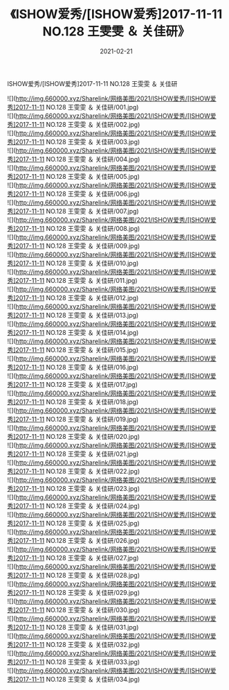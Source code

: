 ﻿---
layout: post
title:  《ISHOW爱秀/[ISHOW爱秀]2017-11-11 NO.128 王雯雯 ＆ 关佳研》
date:   2021-02-21
img: http://img.660000.xyz/Sharelink/网络美图/2021/ISHOW爱秀/[ISHOW爱秀]2017-11-11 NO.128 王雯雯 ＆ 关佳研/000.jpg
categories: [美女, 清纯, 唯美]
---

ISHOW爱秀/[ISHOW爱秀]2017-11-11 NO.128 王雯雯 ＆ 关佳研

 ![](http://img.660000.xyz/Sharelink/网络美图/2021/ISHOW爱秀/[ISHOW爱秀]2017-11-11 NO.128 王雯雯 ＆ 关佳研/001.jpg) <br>![](http://img.660000.xyz/Sharelink/网络美图/2021/ISHOW爱秀/[ISHOW爱秀]2017-11-11 NO.128 王雯雯 ＆ 关佳研/002.jpg) <br>![](http://img.660000.xyz/Sharelink/网络美图/2021/ISHOW爱秀/[ISHOW爱秀]2017-11-11 NO.128 王雯雯 ＆ 关佳研/003.jpg) <br>![](http://img.660000.xyz/Sharelink/网络美图/2021/ISHOW爱秀/[ISHOW爱秀]2017-11-11 NO.128 王雯雯 ＆ 关佳研/004.jpg) <br>![](http://img.660000.xyz/Sharelink/网络美图/2021/ISHOW爱秀/[ISHOW爱秀]2017-11-11 NO.128 王雯雯 ＆ 关佳研/005.jpg) <br>![](http://img.660000.xyz/Sharelink/网络美图/2021/ISHOW爱秀/[ISHOW爱秀]2017-11-11 NO.128 王雯雯 ＆ 关佳研/006.jpg) <br>![](http://img.660000.xyz/Sharelink/网络美图/2021/ISHOW爱秀/[ISHOW爱秀]2017-11-11 NO.128 王雯雯 ＆ 关佳研/007.jpg) <br>![](http://img.660000.xyz/Sharelink/网络美图/2021/ISHOW爱秀/[ISHOW爱秀]2017-11-11 NO.128 王雯雯 ＆ 关佳研/008.jpg) <br>![](http://img.660000.xyz/Sharelink/网络美图/2021/ISHOW爱秀/[ISHOW爱秀]2017-11-11 NO.128 王雯雯 ＆ 关佳研/009.jpg) <br>![](http://img.660000.xyz/Sharelink/网络美图/2021/ISHOW爱秀/[ISHOW爱秀]2017-11-11 NO.128 王雯雯 ＆ 关佳研/010.jpg) <br>![](http://img.660000.xyz/Sharelink/网络美图/2021/ISHOW爱秀/[ISHOW爱秀]2017-11-11 NO.128 王雯雯 ＆ 关佳研/011.jpg) <br>![](http://img.660000.xyz/Sharelink/网络美图/2021/ISHOW爱秀/[ISHOW爱秀]2017-11-11 NO.128 王雯雯 ＆ 关佳研/012.jpg) <br>![](http://img.660000.xyz/Sharelink/网络美图/2021/ISHOW爱秀/[ISHOW爱秀]2017-11-11 NO.128 王雯雯 ＆ 关佳研/013.jpg) <br>![](http://img.660000.xyz/Sharelink/网络美图/2021/ISHOW爱秀/[ISHOW爱秀]2017-11-11 NO.128 王雯雯 ＆ 关佳研/014.jpg) <br>![](http://img.660000.xyz/Sharelink/网络美图/2021/ISHOW爱秀/[ISHOW爱秀]2017-11-11 NO.128 王雯雯 ＆ 关佳研/015.jpg) <br>![](http://img.660000.xyz/Sharelink/网络美图/2021/ISHOW爱秀/[ISHOW爱秀]2017-11-11 NO.128 王雯雯 ＆ 关佳研/016.jpg) <br>![](http://img.660000.xyz/Sharelink/网络美图/2021/ISHOW爱秀/[ISHOW爱秀]2017-11-11 NO.128 王雯雯 ＆ 关佳研/017.jpg) <br>![](http://img.660000.xyz/Sharelink/网络美图/2021/ISHOW爱秀/[ISHOW爱秀]2017-11-11 NO.128 王雯雯 ＆ 关佳研/018.jpg) <br>![](http://img.660000.xyz/Sharelink/网络美图/2021/ISHOW爱秀/[ISHOW爱秀]2017-11-11 NO.128 王雯雯 ＆ 关佳研/019.jpg) <br>![](http://img.660000.xyz/Sharelink/网络美图/2021/ISHOW爱秀/[ISHOW爱秀]2017-11-11 NO.128 王雯雯 ＆ 关佳研/020.jpg) <br>![](http://img.660000.xyz/Sharelink/网络美图/2021/ISHOW爱秀/[ISHOW爱秀]2017-11-11 NO.128 王雯雯 ＆ 关佳研/021.jpg) <br>![](http://img.660000.xyz/Sharelink/网络美图/2021/ISHOW爱秀/[ISHOW爱秀]2017-11-11 NO.128 王雯雯 ＆ 关佳研/022.jpg) <br>![](http://img.660000.xyz/Sharelink/网络美图/2021/ISHOW爱秀/[ISHOW爱秀]2017-11-11 NO.128 王雯雯 ＆ 关佳研/023.jpg) <br>![](http://img.660000.xyz/Sharelink/网络美图/2021/ISHOW爱秀/[ISHOW爱秀]2017-11-11 NO.128 王雯雯 ＆ 关佳研/024.jpg) <br>![](http://img.660000.xyz/Sharelink/网络美图/2021/ISHOW爱秀/[ISHOW爱秀]2017-11-11 NO.128 王雯雯 ＆ 关佳研/025.jpg) <br>![](http://img.660000.xyz/Sharelink/网络美图/2021/ISHOW爱秀/[ISHOW爱秀]2017-11-11 NO.128 王雯雯 ＆ 关佳研/026.jpg) <br>![](http://img.660000.xyz/Sharelink/网络美图/2021/ISHOW爱秀/[ISHOW爱秀]2017-11-11 NO.128 王雯雯 ＆ 关佳研/027.jpg) <br>![](http://img.660000.xyz/Sharelink/网络美图/2021/ISHOW爱秀/[ISHOW爱秀]2017-11-11 NO.128 王雯雯 ＆ 关佳研/028.jpg) <br>![](http://img.660000.xyz/Sharelink/网络美图/2021/ISHOW爱秀/[ISHOW爱秀]2017-11-11 NO.128 王雯雯 ＆ 关佳研/029.jpg) <br>![](http://img.660000.xyz/Sharelink/网络美图/2021/ISHOW爱秀/[ISHOW爱秀]2017-11-11 NO.128 王雯雯 ＆ 关佳研/030.jpg) <br>![](http://img.660000.xyz/Sharelink/网络美图/2021/ISHOW爱秀/[ISHOW爱秀]2017-11-11 NO.128 王雯雯 ＆ 关佳研/031.jpg) <br>![](http://img.660000.xyz/Sharelink/网络美图/2021/ISHOW爱秀/[ISHOW爱秀]2017-11-11 NO.128 王雯雯 ＆ 关佳研/032.jpg) <br>![](http://img.660000.xyz/Sharelink/网络美图/2021/ISHOW爱秀/[ISHOW爱秀]2017-11-11 NO.128 王雯雯 ＆ 关佳研/033.jpg) <br>![](http://img.660000.xyz/Sharelink/网络美图/2021/ISHOW爱秀/[ISHOW爱秀]2017-11-11 NO.128 王雯雯 ＆ 关佳研/034.jpg) <br>